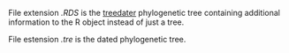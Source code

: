 File extension *.RDS* is the [treedater](https://github.com/emvolz/treedater) phylogenetic tree containing additional information to the R object instead of just a tree.

File estension *.tre* is the dated phylogenetic tree.
